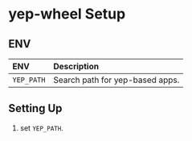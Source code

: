 # yep-wheel Setup

## **ENV**

| ENV                | Description        |
| :-                 | :-                 |
| `YEP_PATH`         | Search path for yep-based apps. |

## **Setting Up**

1. set `YEP_PATH`.